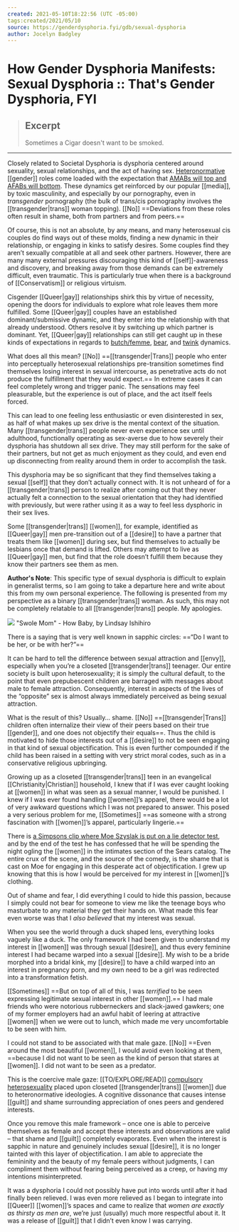 ```yaml
---
created: 2021-05-10T18:22:56 (UTC -05:00)
tags:created/2021/05/10
source: https://genderdysphoria.fyi/gdb/sexual-dysphoria
author: Jocelyn Badgley
---
```


# How Gender Dysphoria Manifests: Sexual Dysphoria :: That's Gender Dysphoria, FYI

> ## Excerpt
> Sometimes a Cigar doesn't want to be smoked.

---
Closely related to Societal Dysphoria is dysphoria centered around sexuality, sexual relationships, and the act of having sex. [Heteronormative](https://en.wikipedia.org/wiki/Heteronormativity) [[gender]] roles come loaded with the expectation that [AMABs will top and AFABs will bottom](https://en.wikipedia.org/wiki/Top,_bottom_and_versatile). These dynamics get reinforced by our popular [[media]], by toxic masculinity, and especially by our pornography, even in _transgender_ pornography (the bulk of trans/cis pornography involves the [[transgender|trans]] woman topping). [[No]] ==Deviations from these roles often result in shame, both from partners and from peers.==

Of course, this is not an absolute, by any means, and many heterosexual cis couples do find ways out of these molds, finding a new dynamic in their relationship, or engaging in kinks to satisfy desires. Some couples find they aren’t sexually compatible at all and seek other partners. However, there are many many external pressures discouraging this kind of [[self]]-awareness and discovery, and breaking away from those demands can be extremely difficult, even traumatic. This is particularly true when there is a background of [[Conservatism]] or religious virtuism.

Cisgender [[Queer|gay]] relationships shirk this by virtue of necessity, opening the doors for individuals to explore what role leaves them more fulfilled. Some [[Queer|gay]] couples have an established dominant/submissive dynamic, and they enter into the relationship with that already understood. Others resolve it by switching up which partner is dominant. Yet, [[Queer|gay]] relationships can still get caught up in these kinds of expectations in regards to [butch/femme](https://en.wikipedia.org/wiki/Butch_and_femme), [bear](https://en.wikipedia.org/wiki/Bear_(gay_culture)), and [twink](https://en.wikipedia.org/wiki/Twink_(gay_slang)) dynamics.

What does all this mean? [[No]] ==[[transgender|Trans]] people who enter into perceptually heterosexual relationships pre-transition sometimes find themselves losing interest in sexual intercourse, as penetrative acts do not produce the fulfillment that they would expect.== In extreme cases it can feel completely wrong and trigger panic. The sensations may feel pleasurable, but the experience is out of place, and the act itself feels forced.

This can lead to one feeling less enthusiastic or even disinterested in sex, as half of what makes up sex drive is the mental context of the situation. Many [[transgender|trans]] people never even experience sex until adulthood, functionally operating as sex-averse due to how severely their dysphoria has shutdown all sex drive. They may still perform for the sake of their partners, but not get as much enjoyment as they could, and even end up disconnecting from reality around them in order to accomplish the task.

This dysphoria may be so significant that they find themselves taking a sexual [[self]] that they don’t actually connect with. It is not unheard of for a [[transgender|trans]] person to realize after coming out that they never actually felt a connection to the sexual orientation that they had identified with previously, but were rather using it as a way to feel less dysphoric in their sex lives.

Some [[transgender|trans]] [[women]], for example, identified as [[Queer|gay]] men pre-transition out of a [[desire]] to have a partner that treats them like [[women]] during sex, but find themselves to actually be lesbians once that demand is lifted. Others may attempt to live as [[Queer|gay]] men, but find that the role doesn’t fulfill them because they know their partners see them as men.

**Author's Note**: This specific type of sexual dysphoria is difficult to explain in generalist terms, so I am going to take a departure here and write about this from my own personal experience. The following is presented from my perspective as a binary [[transgender|trans]] woman. As such, this may not be completely relatable to all [[transgender|trans]] people. My apologies.

 [![](https://genderdysphoria.fyi/gdb/howbaby_swole-23ffa48ee4.png)](http://howbabycomic.com/comic/hb279/) "Swole Mom" - How Baby, by Lindsay Ishihiro

There is a saying that is very well known in sapphic circles: ==“Do I want to be her, or be with her?”==

It can be hard to tell the difference between sexual attraction and [[envy]], especially when you’re a closeted [[transgender|trans]] teenager. Our entire society is built upon heterosexuality; it is simply the cultural default, to the point that even prepubescent children are barraged with messages about male to female attraction. Consequently, interest in aspects of the lives of the “opposite” sex is almost always immediately perceived as being sexual attraction.

What is the result of this? Usually… shame. [[No]] ==[[transgender|Trans]] children often internalize their view of their peers based on their true [[gender]], and one does not objectify their equals==. Thus the child is motivated to hide those interests out of a [[desire]] to not be seen engaging in that kind of sexual objectification. This is even further compounded if the child has been raised in a setting with very strict moral codes, such as in a conservative religious upbringing.

Growing up as a closeted [[transgender|trans]] teen in an evangelical [[Christianity|Christian]] household, I knew that if I was ever caught looking at [[women]] in what was seen as a sexual manner, I would be punished. I knew if I was ever found handling [[women]]’s apparel, there would be a lot of very awkward questions which I was not prepared to answer. This posed a very serious problem for me, [[Sometimes]] ==as someone with a strong fascination with [[women]]’s apparel, particularly lingerie.==

There is [a Simpsons clip where Moe Szyslak is put on a lie detector test](https://www.youtube.com/watch?v=iQGwrK_yDEg), and by the end of the test he has confessed that he will be spending the night ogling the [[women]] in the intimates section of the Sears catalog. The entire crux of the scene, and the source of the comedy, is the shame that is cast on Moe for engaging in this desperate act of objectification. I grew up knowing that this is how I would be perceived for my interest in [[women]]’s clothing.

Out of shame and fear, I did everything I could to hide this passion, because I simply could not bear for someone to view me like the teenage boys who masturbate to any material they get their hands on. What made this fear even worse was that I _also believed_ that my interest was sexual.

When you see the world through a duck shaped lens, everything looks vaguely like a duck. The only framework I had been given to understand my interest in [[women]] was through sexual [[desire]], and thus every feminine interest I had became warped into a sexual [[desire]]. My wish to be a bride morphed into a bridal kink, my [[desire]] to have a child warped into an interest in pregnancy porn, and my own need to be a girl was redirected into a transformation fetish.

[[Sometimes]] ==But on top of all of this, I was _terrified_ to be seen expressing legitimate sexual interest in other [[women]].== I had male friends who were notorious rubberneckers and slack-jawed gawkers; one of my former employers had an awful habit of leering at attractive [[women]] when we were out to lunch, which made me very uncomfortable to be seen with him.

I could not stand to be associated with that male gaze. [[No]] ==Even around the most beautiful [[women]], I would avoid even looking at them, ==because I did not want to be seen as the kind of person that stares at [[women]]. I did not want to be seen as a predator.

This is the coercive male gaze: [[TO/EXPLORE/READ]]  [compulsory heterosexuality](https://en.wikipedia.org/wiki/Compulsory_heterosexuality) placed upon closeted [[transgender|trans]] [[women]] due to heteronormative ideologies. A cognitive dissonance that causes intense [[guilt]] and shame surrounding appreciation of ones peers and gendered interests.

Once you remove this male framework – once one is able to perceive themselves as female and accept these interests and observations are valid – that shame and [[guilt]] completely evaporates. Even when the interest is sapphic in nature and genuinely includes sexual [[desire]], it is no longer tainted with this layer of objectification. I am able to appreciate the femininity and the beauty of my female peers without judgments, I can compliment them without fearing being perceived as a creep, or having my intentions misinterpreted.

It was a dysphoria I could not possibly have put into words until after it had finally been relieved. I was even more relieved as I began to integrate into [[Queer]] [[women]]’s spaces and came to realize that _women are exactly as thirsty as men are_, we’re just (usually) much more respectful about it. It was a release of [[guilt]] that I didn’t even know I was carrying.
